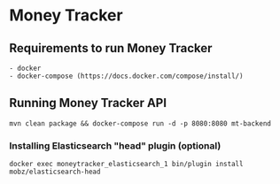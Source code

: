 # Money Tracker

## Requirements to run Money Tracker

    - docker
    - docker-compose (https://docs.docker.com/compose/install/)

## Running Money Tracker API

    mvn clean package && docker-compose run -d -p 8080:8080 mt-backend

### Installing Elasticsearch "head" plugin (optional)

    docker exec moneytracker_elasticsearch_1 bin/plugin install mobz/elasticsearch-head
